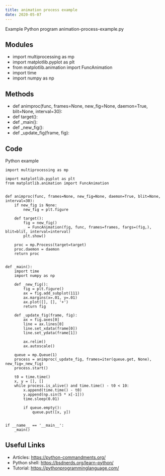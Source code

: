 ```yaml
---
title: animation process example
date: 2020-05-07
---
```

Example Python program animation-process-example.py

## Modules

* import multiprocessing as mp
* import matplotlib.pyplot as plt
* from matplotlib.animation import FuncAnimation
* import time
* import numpy as np

## Methods

* def animproc(func, frames=None, new_fig=None, daemon=True, blit=None, interval=30):
* def target():
* def _main():
* def _new_fig():
* def _update_fig(frame, fig):

## Code

Python example

    import multiprocessing as mp
    
    import matplotlib.pyplot as plt
    from matplotlib.animation import FuncAnimation
    
    
    def animproc(func, frames=None, new_fig=None, daemon=True, blit=None, interval=30):
        if new_fig is None:
            new_fig = plt.figure
    
        def target():
            fig = new_fig()
            _ = FuncAnimation(fig, func, frames=frames, fargs=(fig,), blit=blit, interval=interval)
            plt.show()
    
        proc = mp.Process(target=target)
        proc.daemon = daemon
        return proc
    
    
    def _main():
        import time
        import numpy as np
    
        def _new_fig():
            fig = plt.figure()
            ax = fig.add_subplot(111)
            ax.margins(x=.01, y=.01)
            ax.plot([], [], '+')
            return fig
    
        def _update_fig(frame, fig):
            ax = fig.axes[0]
            line = ax.lines[0]
            line.set_xdata(frame[0])
            line.set_ydata(frame[1])
    
            ax.relim()
            ax.autoscale()
    
        queue = mp.Queue(1)
        process = animproc(_update_fig, frames=iter(queue.get, None), new_fig=_new_fig)
        process.start()
    
        t0 = time.time()
        x, y = [], []
        while process.is_alive() and time.time() - t0 < 10:
            x.append(time.time() - t0)
            y.append(np.sin(5 * x[-1]))
            time.sleep(0.01)
    
            if queue.empty():
                queue.put([x, y])
    
    
    if __name__ == '__main__':
        _main()
    

## Useful Links

- Articles: https://python-commandments.org/
- Python shell: https://bsdnerds.org/learn-python/
- Tutorial: https://pythonprogramminglanguage.com/
